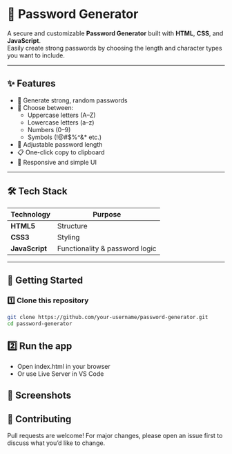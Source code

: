 # 🔑 Password Generator

A secure and customizable **Password Generator** built with **HTML**, **CSS**, and **JavaScript**.  
Easily create strong passwords by choosing the length and character types you want to include.  

---

## ✨ Features
- 🔐 Generate strong, random passwords  
- 🔡 Choose between:
  - Uppercase letters (A–Z)  
  - Lowercase letters (a–z)  
  - Numbers (0–9)  
  - Symbols (!@#$%^&* etc.)  
- 📏 Adjustable password length  
- 📋 One-click copy to clipboard  
- 📱 Responsive and simple UI  

---

## 🛠 Tech Stack
| Technology | Purpose |
|------------|---------|
| **HTML5**  | Structure |
| **CSS3**   | Styling |
| **JavaScript** | Functionality & password logic |

---

## 🚀 Getting Started

### 1️⃣ Clone this repository
```bash
git clone https://github.com/your-username/password-generator.git
cd password-generator
```
## 2️⃣ Run the app
  - Open index.html in your browser
  - Or use Live Server in VS Code

## 📸 Screenshots

## 🤝 Contributing
Pull requests are welcome! For major changes, please open an issue first to discuss what you’d like to change.
